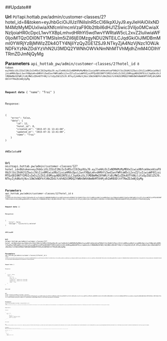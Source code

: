 ##Update##


**Url**
<code>PUT</code>api.hottab.pw/admin/customer-classes/2?hotel_id=8&token=eyJhbGciOiJIUzI1NiIsInR5cCI6IkpXUyJ9.eyJleHAiOiIxNDM4MzMyMDUxIiwiaXNfcmVmcmVzaF90b2tlbiI6dHJ1ZSwic3ViIjo0MCwiaXNzIjoiaHR0cDpcL1wvYXBpLmhvdHRhYi5wd1wvYWRtaW5cL2xvZ2luIiwiaWF0IjoiMTQzODI0NTY1MSIsIm5iZiI6IjE0MzgyNDU2NTEiLCJqdGkiOiJlMDBmMmI0YWRjYzBjMWIzZDk4OTY4NjliYzQyZGE1ZSJ9.NTkyZjA4NzVjNzc1OWJkNDFkYzNkZDdiYzVhN2U3MDQ2YWNhOWVkNmNhMTVhMjdhZmM4ODlhYTRmZDJmNjQyMg


**Parameters**
<code>api_hottab_pw/admin/customer-classes/2?hotel_id<code> 8
<code>token<code> eyJhbGciOiJIUzI1NiIsInR5cCI6IkpXUyJ9.eyJleHAiOiIxNDM4MzMyMDUxIiwiaXNfcmVmcmVzaF90b2tlbiI6dHJ1ZSwic3ViIjo0MCwiaXNzIjoiaHR0cDpcL1wvYXBpLmhvdHRhYi5wd1wvYWRtaW5cL2xvZ2luIiwiaWF0IjoiMTQzODI0NTY1MSIsIm5iZiI6IjE0MzgyNDU2NTEiLCJqdGkiOiJlMDBmMmI0YWRjYzBjMWIzZDk4OTY4NjliYzQyZGE1ZSJ9.NTkyZjA4NzVjNzc1OWJkNDFkYzNkZDdiYzVhN2U3MDQ2YWNhOWVkNmNhMTVhMjdhZmM4ODlhYTRmZDJmNjQyMg


**Request data**
{
    "name": "Trai"
}


Response:

```
{
    "error": false,
    "data": {
        "id": 12,
        "hotel_id": 8,
        "created_at": "2015-07-31 13:41:00",
        "updated_at": "2015-07-31 13:41:00",
        "name": "Trai"
    }
}

```

##Delete##


**Url**
<code>DELETE</code>api.hottab.pw/admin/customer-classes/12?hotel_id=8&token=eyJhbGciOiJIUzI1NiIsInR5cCI6IkpXUyJ9.eyJleHAiOiIxNDM4MzMyMDUxIiwiaXNfcmVmcmVzaF90b2tlbiI6dHJ1ZSwic3ViIjo0MCwiaXNzIjoiaHR0cDpcL1wvYXBpLmhvdHRhYi5wd1wvYWRtaW5cL2xvZ2luIiwiaWF0IjoiMTQzODI0NTY1MSIsIm5iZiI6IjE0MzgyNDU2NTEiLCJqdGkiOiJlMDBmMmI0YWRjYzBjMWIzZDk4OTY4NjliYzQyZGE1ZSJ9.NTkyZjA4NzVjNzc1OWJkNDFkYzNkZDdiYzVhN2U3MDQ2YWNhOWVkNmNhMTVhMjdhZmM4ODlhYTRmZDJmNjQyMg


**Parameters**
<code>api_hottab_pw/admin/customer-classes/12?hotel_id<code> 8
<code>token<code> eyJhbGciOiJIUzI1NiIsInR5cCI6IkpXUyJ9.eyJleHAiOiIxNDM4MzMyMDUxIiwiaXNfcmVmcmVzaF90b2tlbiI6dHJ1ZSwic3ViIjo0MCwiaXNzIjoiaHR0cDpcL1wvYXBpLmhvdHRhYi5wd1wvYWRtaW5cL2xvZ2luIiwiaWF0IjoiMTQzODI0NTY1MSIsIm5iZiI6IjE0MzgyNDU2NTEiLCJqdGkiOiJlMDBmMmI0YWRjYzBjMWIzZDk4OTY4NjliYzQyZGE1ZSJ9.NTkyZjA4NzVjNzc1OWJkNDFkYzNkZDdiYzVhN2U3MDQ2YWNhOWVkNmNhMTVhMjdhZmM4ODlhYTRmZDJmNjQyMg


**Request data**
[]


Response:

```
{
    "error": false,
    "message": "successfully deleted"
}

```

##View##


**Url**
<code>GET</code>api.hottab.pw/admin/customer-classes/12?hotel_id=8&token=eyJhbGciOiJIUzI1NiIsInR5cCI6IkpXUyJ9.eyJleHAiOiIxNDM4MzMyMDUxIiwiaXNfcmVmcmVzaF90b2tlbiI6dHJ1ZSwic3ViIjo0MCwiaXNzIjoiaHR0cDpcL1wvYXBpLmhvdHRhYi5wd1wvYWRtaW5cL2xvZ2luIiwiaWF0IjoiMTQzODI0NTY1MSIsIm5iZiI6IjE0MzgyNDU2NTEiLCJqdGkiOiJlMDBmMmI0YWRjYzBjMWIzZDk4OTY4NjliYzQyZGE1ZSJ9.NTkyZjA4NzVjNzc1OWJkNDFkYzNkZDdiYzVhN2U3MDQ2YWNhOWVkNmNhMTVhMjdhZmM4ODlhYTRmZDJmNjQyMg


**Parameters**
<code>api_hottab_pw/admin/customer-classes/12?hotel_id<code> 8
<code>token<code> eyJhbGciOiJIUzI1NiIsInR5cCI6IkpXUyJ9.eyJleHAiOiIxNDM4MzMyMDUxIiwiaXNfcmVmcmVzaF90b2tlbiI6dHJ1ZSwic3ViIjo0MCwiaXNzIjoiaHR0cDpcL1wvYXBpLmhvdHRhYi5wd1wvYWRtaW5cL2xvZ2luIiwiaWF0IjoiMTQzODI0NTY1MSIsIm5iZiI6IjE0MzgyNDU2NTEiLCJqdGkiOiJlMDBmMmI0YWRjYzBjMWIzZDk4OTY4NjliYzQyZGE1ZSJ9.NTkyZjA4NzVjNzc1OWJkNDFkYzNkZDdiYzVhN2U3MDQ2YWNhOWVkNmNhMTVhMjdhZmM4ODlhYTRmZDJmNjQyMg


**Request data**
[]


Response:

```
{
    "error": false,
    "data": {
        "id": 12,
        "hotel_id": 8,
        "created_at": "2015-07-31 13:41:00",
        "updated_at": "2015-07-31 13:41:00",
        "name": "Trai"
    }
}

```

##List##


**Url**
<code>GET</code>api.hottab.pw/admin/customer-classes?hotel_id=8&token=eyJhbGciOiJIUzI1NiIsInR5cCI6IkpXUyJ9.eyJzdWIiOjQwLCJpc3MiOiJodHRwOlwvXC9hcGkuaG90dGFiLm5ldFwvYWRtaW5cL2xvZ2luIiwiaWF0IjoiMTQzMjcxNDE0MSIsImV4cCI6IjE0MzI4MDA1NDEiLCJuYmYiOiIxNDMyNzE0MTQxIiwianRpIjoiNjg2Mjk2NWEwNWEzNWJiNTM2ZDE4Nzc1MDY1NWViZTQifQ.YTA2MTI5NzRmYzAzNjA3Yzk0MDc1ZTljM2M5OGU2YzA5N2E4NWY1ZWJhYzJiMzY2NjhjNjkyNzA1YzU1ZmNkMw


**Parameters**
<code>api_hottab_pw/admin/customer-classes?hotel_id<code> 8
<code>token<code> eyJhbGciOiJIUzI1NiIsInR5cCI6IkpXUyJ9.eyJzdWIiOjQwLCJpc3MiOiJodHRwOlwvXC9hcGkuaG90dGFiLm5ldFwvYWRtaW5cL2xvZ2luIiwiaWF0IjoiMTQzMjcxNDE0MSIsImV4cCI6IjE0MzI4MDA1NDEiLCJuYmYiOiIxNDMyNzE0MTQxIiwianRpIjoiNjg2Mjk2NWEwNWEzNWJiNTM2ZDE4Nzc1MDY1NWViZTQifQ.YTA2MTI5NzRmYzAzNjA3Yzk0MDc1ZTljM2M5OGU2YzA5N2E4NWY1ZWJhYzJiMzY2NjhjNjkyNzA1YzU1ZmNkMw


**Request data**
[]


Response:

```
{
    "error": false,
    "data": [
        {
            "id": 11,
            "hotel_id": 8,
            "created_at": "2015-05-30 11:12:07",
            "updated_at": "2015-05-30 11:12:07",
            "name": "non-Foreigner"
        }
    ]
}

```

##Create##


**Url**
<code>POST</code>api.hottab.pw/admin/customer-classes?hotel_id=8&token=eyJhbGciOiJIUzI1NiIsInR5cCI6IkpXUyJ9.eyJzdWIiOjQwLCJpc3MiOiJodHRwOlwvXC9hcGkuaG90dGFiLm5ldFwvYWRtaW5cL2xvZ2luIiwiaWF0IjoiMTQzMjcxNDE0MSIsImV4cCI6IjE0MzI4MDA1NDEiLCJuYmYiOiIxNDMyNzE0MTQxIiwianRpIjoiNjg2Mjk2NWEwNWEzNWJiNTM2ZDE4Nzc1MDY1NWViZTQifQ.YTA2MTI5NzRmYzAzNjA3Yzk0MDc1ZTljM2M5OGU2YzA5N2E4NWY1ZWJhYzJiMzY2NjhjNjkyNzA1YzU1ZmNkMw


**Parameters**
<code>api_hottab_pw/admin/customer-classes?hotel_id<code> 8
<code>token<code> eyJhbGciOiJIUzI1NiIsInR5cCI6IkpXUyJ9.eyJzdWIiOjQwLCJpc3MiOiJodHRwOlwvXC9hcGkuaG90dGFiLm5ldFwvYWRtaW5cL2xvZ2luIiwiaWF0IjoiMTQzMjcxNDE0MSIsImV4cCI6IjE0MzI4MDA1NDEiLCJuYmYiOiIxNDMyNzE0MTQxIiwianRpIjoiNjg2Mjk2NWEwNWEzNWJiNTM2ZDE4Nzc1MDY1NWViZTQifQ.YTA2MTI5NzRmYzAzNjA3Yzk0MDc1ZTljM2M5OGU2YzA5N2E4NWY1ZWJhYzJiMzY2NjhjNjkyNzA1YzU1ZmNkMw


**Request data**
{
    "name": "Trai"
}


Response:

```
{
    "error": false,
    "data": {
        "id": 12,
        "hotel_id": 8,
        "created_at": "2015-07-31 13:41:00",
        "updated_at": "2015-07-31 13:41:00",
        "name": "Trai"
    }
}

```

